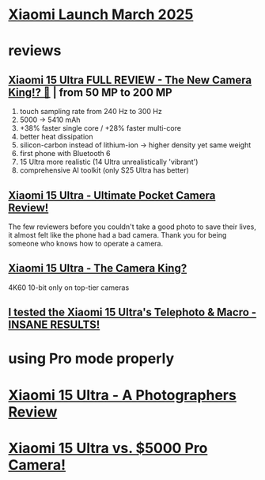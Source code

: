 # [Xiaomi Launch March 2025](https://www.youtube.com/playlist?list=PLz7DgS44j2com01Cp4SasKPDB5QB6_7bS)
# reviews
## [Xiaomi 15 Ultra FULL REVIEW - The New Camera King!? 👑](https://www.youtube.com/watch?v=IsEaCr0mszg) | from 50 MP to 200 MP
1. touch sampling rate from 240 Hz to 300 Hz
2. 5000 → 5410 mAh
3. +38% faster single core / +28% faster multi-core
4. better heat dissipation
5. silicon-carbon instead of lithium-ion → higher density yet same weight
6. first phone with Bluetooth 6
7. 15 Ultra more realistic (14 Ultra unrealistically 'vibrant')
8. comprehensive AI toolkit (only S25 Ultra has better)

## [Xiaomi 15 Ultra - Ultimate Pocket Camera Review!](https://www.youtube.com/watch?v=523U7nNvYvA)
The few reviewers before you couldn't take a good photo to save their lives, it almost felt like the phone had a bad camera. Thank you for being someone who knows how to operate a camera.

## [Xiaomi 15 Ultra - The Camera King?](https://youtu.be/le3sEwiWiFM?si=ZZ54Kpo3Ql3K__BQ&t=923)
4K60 10-bit only on top-tier cameras

## [I tested the Xiaomi 15 Ultra's Telephoto & Macro - INSANE RESULTS!](https://www.youtube.com/watch?v=PCwXHdi2B0Q)

# using Pro mode properly
# [Xiaomi 15 Ultra - A Photographers Review](https://www.youtube.com/watch?v=hMKW8aeE_lM)
# [Xiaomi 15 Ultra vs. $5000 Pro Camera!](https://www.youtube.com/watch?v=1sTAYmd4hh8)